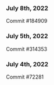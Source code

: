 ### July 8th, 2022

Commit #184909

### July 5th, 2022

Commit #314353


### July 4th, 2022

Commit #72281
